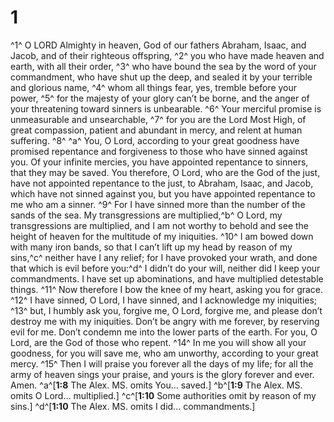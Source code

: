 # 1 
^1^ O LORD Almighty in heaven, God of our fathers Abraham, Isaac, and Jacob, and of their righteous offspring, ^2^ you who have made heaven and earth, with all their order, ^3^ who have bound the sea by the word of your commandment, who have shut up the deep, and sealed it by your terrible and glorious name, ^4^ whom all things fear, yes, tremble before your power, ^5^ for the majesty of your glory can’t be borne, and the anger of your threatening toward sinners is unbearable. ^6^ Your merciful promise is unmeasurable and unsearchable, ^7^ for you are the Lord Most High, of great compassion, patient and abundant in mercy, and relent at human suffering. ^8^ ^a^ You, O Lord, according to your great goodness have promised repentance and forgiveness to those who have sinned against you. Of your infinite mercies, you have appointed repentance to sinners, that they may be saved. You therefore, O Lord, who are the God of the just, have not appointed repentance to the just, to Abraham, Isaac, and Jacob, which have not sinned against you, but you have appointed repentance to me who am a sinner. ^9^ For I have sinned more than the number of the sands of the sea. My transgressions are multiplied,^b^ O Lord, my transgressions are multiplied, and I am not worthy to behold and see the height of heaven for the multitude of my iniquities. ^10^ I am bowed down with many iron bands, so that I can’t lift up my head by reason of my sins,^c^ neither have I any relief; for I have provoked your wrath, and done that which is evil before you:^d^ I didn’t do your will, neither did I keep your commandments. I have set up abominations, and have multiplied detestable things. ^11^ Now therefore I bow the knee of my heart, asking you for grace. ^12^ I have sinned, O Lord, I have sinned, and I acknowledge my iniquities; ^13^ but, I humbly ask you, forgive me, O Lord, forgive me, and please don’t destroy me with my iniquities. Don’t be angry with me forever, by reserving evil for me. Don’t condemn me into the lower parts of the earth. For you, O Lord, are the God of those who repent. ^14^ In me you will show all your goodness, for you will save me, who am unworthy, according to your great mercy. ^15^ Then I will praise you forever all the days of my life; for all the army of heaven sings your praise, and yours is the glory forever and ever. Amen. 
^a^[**1:8** The Alex. MS. omits You... saved.] ^b^[**1:9** The Alex. MS. omits O Lord... multiplied.] ^c^[**1:10** Some authorities omit by reason of my sins.] ^d^[**1:10** The Alex. MS. omits I did... commandments.]